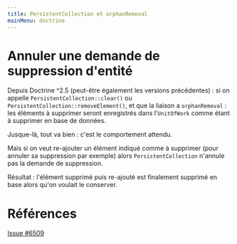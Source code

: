 ```yaml
---
title: PersistentCollection et orphanRemoval
mainMenu: doctrine
---
```


# Annuler une demande de suppression d'entité

Depuis Doctrine ^2.5 (peut-être également les versions précédentes) : 
si on appelle `PersistentCollection::clear()` ou `PersistentCollection::removeElement()`,
et que la liaison a `orphanRemoval` : les éléments à supprimer seront enregistrés dans l'`UnitOfWork` comme étant à supprimer en base de données.

Jusque-là, tout va bien : c'est le comportement attendu.

Mais si on veut re-ajouter un élément indiqué comme à supprimer (pour annuler sa suppression par exemple) alors `PersistentCollection` n'annule pas la demande de suppression.

Résultat : l'élément supprimé puis re-ajouté est finalement supprimé en base alors qu'on voulait le conserver.

# Références

[Issue #6509](https://github.com/doctrine/doctrine2/issues/6509)
